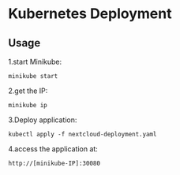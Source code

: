 # Kubernetes Deployment

## Usage

1.start Minikube:
```
minikube start
```

2.get the IP:
```
minikube ip
```

3.Deploy application:
```
kubectl apply -f nextcloud-deployment.yaml
```

4.access the application at:
```
http://[minikube-IP]:30080
```
